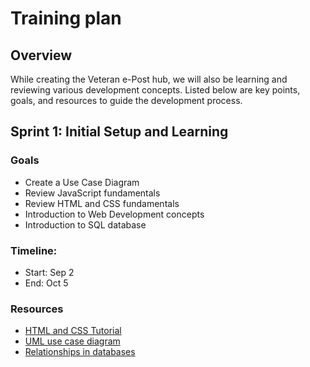 # Training plan

## Overview
While creating the Veteran e-Post hub, we will also be learning and reviewing various development concepts. Listed below are key points, goals, and resources to guide the development process.

## Sprint 1: Initial Setup and Learning
### Goals
- Create a Use Case Diagram
- Review JavaScript fundamentals
- Review HTML and CSS fundamentals
- Introduction to Web Development concepts
- Introduction to SQL database

### Timeline:
- Start: Sep 2
- End: Oct 5

### Resources
- [HTML and CSS Tutorial](https://www.youtube.com/watch?v=G3e-cpL7ofc)
- [UML use case diagram](https://youtu.be/4emxjxonNRI?si=kCPDMs0kWstI8tcS)
- [Relationships in databases](https://condor.depaul.edu/gandrus/240IT/accesspages/relationships.htm#:~:text=There%20are%20three%20types%20of,and%20many%2Dto%2Dmany.)
